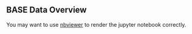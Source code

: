 ## BASE Data Overview

You may want to use [nbviewer](https://nbviewer.jupyter.org/) to render the jupyter notebook correctly.
